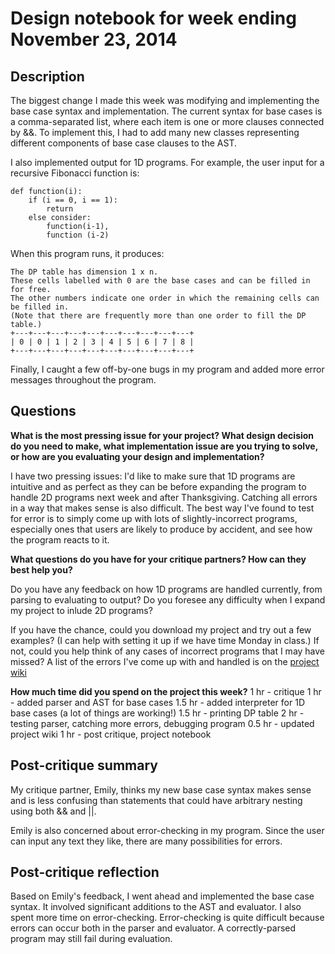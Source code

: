 # Design notebook for week ending November 23, 2014

## Description

The biggest change I made this week was modifying and implementing the base case syntax and implementation. The current syntax for base cases is a comma-separated list, where each item is one or more clauses connected by &&. To implement this, I had to add many new classes representing different components of base case clauses to the AST.

I also implemented output for 1D programs. For example, the user input for a recursive Fibonacci function is:

```
def function(i):
	if (i == 0, i == 1):
		return
	else consider:
		function(i-1),
		function (i-2)
```

When this program runs, it produces:

```
The DP table has dimension 1 x n.
These cells labelled with 0 are the base cases and can be filled in for free.
The other numbers indicate one order in which the remaining cells can be filled in.
(Note that there are frequently more than one order to fill the DP table.)
+---+---+---+---+---+---+---+---+---+---+
| 0 | 0 | 1 | 2 | 3 | 4 | 5 | 6 | 7 | 8 |
+---+---+---+---+---+---+---+---+---+---+
```

Finally, I caught a few off-by-one bugs in my program and added more error messages throughout the program.

## Questions

**What is the most pressing issue for your project? What design decision do
you need to make, what implementation issue are you trying to solve, or how
are you evaluating your design and implementation?**

I have two pressing issues: I'd like to make sure that 1D programs are intuitive and as perfect as they can be before expanding the program to handle 2D programs next week and after Thanksgiving. Catching all errors in a way that makes sense is also difficult. The best way I've found to test for error is to simply come up with lots of slightly-incorrect programs, especially ones that users are likely to produce by accident, and see how the program reacts to it.

**What questions do you have for your critique partners? How can they best help
you?**

Do you have any feedback on how 1D programs are handled currently, from parsing to evaluating to output? Do you foresee any difficulty when I expand my project to inlude 2D programs?

If you have the chance, could you download my project and try out a few examples? (I can help with setting it up if we have time Monday in class.) If not, could you help think of any cases of incorrect programs that I may have missed? A list of the errors I've come up with and handled is on the [project wiki](https://github.com/SCheng4/DSL-Project-Sisi-Cheng/wiki)

**How much time did you spend on the project this week?**
1 hr - critique
1 hr - added parser and AST for base cases
1.5 hr - added interpreter for 1D base cases (a lot of things are working!)
1.5 hr - printing DP table
2 hr - testing parser, catching more errors, debugging program
0.5 hr - updated project wiki
1 hr - post critique, project notebook

## Post-critique summary

My critique partner, Emily, thinks my new base case syntax makes sense and is less confusing than statements that could have arbitrary nesting using both && and ||.

Emily is also concerned about error-checking in my program. Since the user can input any text they like, there are many possibilities for errors.

## Post-critique reflection

Based on Emily's feedback, I went ahead and implemented the base case syntax. It involved significant additions to the AST and evaluator. I also spent more time on error-checking. Error-checking is quite difficult because errors can occur both in the parser and evaluator. A correctly-parsed program may still fail during evaluation.


